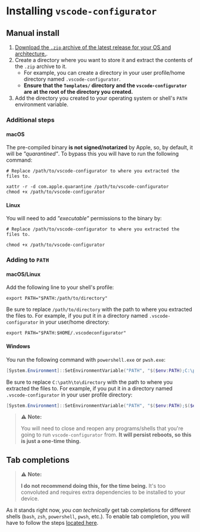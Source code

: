 # Installing `vscode-configurator`

## Manual install

1. [Download the `.zip` archive of the latest release for your OS and architecture.](https://github.com/Smalls1652/SmallsOnline.VSCode.Configurator/releases).
2. Create a directory where you want to store it and extract the contents of the `.zip` archive to it.
    * For example, you can create a directory in your user profile/home directory named `.vscode-configurator`.
    * **Ensure that the `Templates/` directory and the `vscode-configurator` are at the root of the directory you created.**
3. Add the directory you created to your operating system or shell's `PATH` environment variable.

### Additional steps

#### macOS

The pre-compiled binary **is not signed/notarized** by Apple, so, by default, it will be _"quarantined"_. To bypass this you will have to run the following command:

```shell
# Replace /path/to/vscode-configurator to where you extracted the files to.

xattr -r -d com.apple.quarantine /path/to/vscode-configurator
chmod +x /path/to/vscode-configurator
```

#### Linux

You will need to add _"executable"_ permissions to the binary by:

```shell
# Replace /path/to/vscode-configurator to where you extracted the files to.

chmod +x /path/to/vscode-configurator
```

### Adding to `PATH`

#### macOS/Linux

Add the following line to your shell's profile:

```shell
export PATH="$PATH:/path/to/directory"
```

Be sure to replace `/path/to/directory` with the path to where you extracted the files to. For example, if you put it in a directory named `.vscode-configurator` in your user/home directory:

```shell
export PATH="$PATH:$HOME/.vscodeconfigurator"
```

#### Windows

You run the following command with `powershell.exe` or `pwsh.exe`:

```powershell
[System.Environment]::SetEnvironmentVariable("PATH", "$($env:PATH);C:\path\to\directory", [System.EnvironmentVariableTarget]::User)
```

Be sure to replace `C:\path\to\directory` with the path to where you extracted the files to. For example, if you put it in a directory named `.vscode-configurator` in your user profile directory:

```powershell
[System.Environment]::SetEnvironmentVariable("PATH", "$($env:PATH);$($env:USERPROFILE)\.vscode-configurator", [System.EnvironmentVariableTarget]::User)
```

> ⚠️ **Note:**
> 
> You will need to close and reopen any programs/shells that you're going to run `vscode-configurator` from. **It will persist reboots, so this is just a one-time thing.**

## Tab completions

> ⚠️ **Note:**
> 
> **I do not recommend doing this, for the time being.** It's too convoluted and requires extra dependencies to be installed to your device.

As it stands right now, _you can technically_ get tab completions for different shells (`bash`, `zsh`, `powershell`, `pwsh`, etc.). To enable tab completion, you will have to follow the steps [located here](https://learn.microsoft.com/en-us/dotnet/standard/commandline/tab-completion).

